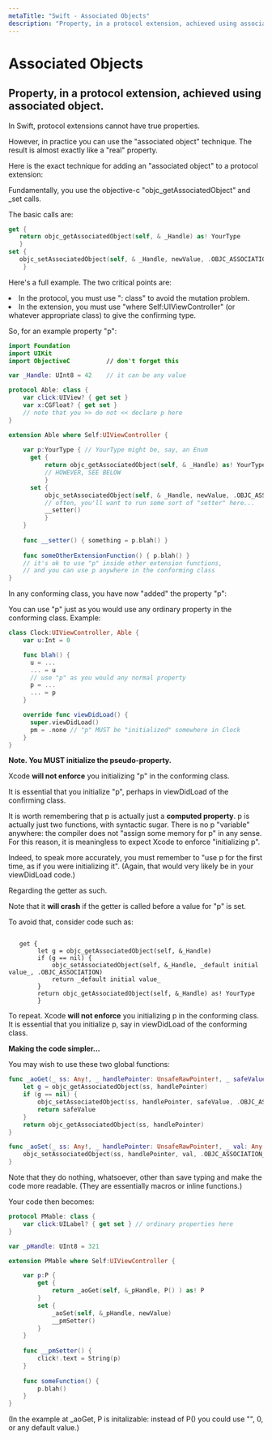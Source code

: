 ```yaml
---
metaTitle: "Swift - Associated Objects"
description: "Property, in a protocol extension, achieved using associated object."
---
```


# Associated Objects



## Property, in a protocol extension, achieved using associated object.


In Swift, protocol extensions cannot have true properties.

However, in practice you can use the "associated object" technique.  The result is almost exactly like a "real" property.

Here is the exact technique for adding an "associated object" to a protocol extension:

Fundamentally, you use the objective-c "objc_getAssociatedObject" and _set calls.

The basic calls are:

```swift
get {
   return objc_getAssociatedObject(self, & _Handle) as! YourType
   }
set {
   objc_setAssociatedObject(self, & _Handle, newValue, .OBJC_ASSOCIATION_RETAIN)
    }

```

Here's a full example. The two critical points are:

<li>
In the protocol, you must use ": class" to avoid the mutation problem.
</li>
<li>
In the extension, you must use "where Self:UIViewController" (or whatever appropriate class) to give the confirming type.
</li>

So, for an example property "p":

```swift
import Foundation
import UIKit
import ObjectiveC          // don't forget this

var _Handle: UInt8 = 42    // it can be any value

protocol Able: class {
    var click:UIView? { get set }
    var x:CGFloat? { get set }
    // note that you >> do not << declare p here
}

extension Able where Self:UIViewController {
       
    var p:YourType { // YourType might be, say, an Enum
      get {
          return objc_getAssociatedObject(self, & _Handle) as! YourType
          // HOWEVER, SEE BELOW
          }
      set {
          objc_setAssociatedObject(self, & _Handle, newValue, .OBJC_ASSOCIATION_RETAIN)
          // often, you'll want to run some sort of "setter" here...
          __setter()
          }
    }
    
    func __setter() { something = p.blah() }
    
    func someOtherExtensionFunction() { p.blah() }
    // it's ok to use "p" inside other extension functions,
    // and you can use p anywhere in the conforming class
}

```

In any conforming class, you have now "added" the property "p":

You can use "p" just as you would use any ordinary property in the conforming class.  Example:

```swift
class Clock:UIViewController, Able {
    var u:Int = 0

    func blah() {
      u = ...
      ... = u
      // use "p" as you would any normal property
      p = ...
      ... = p
    }

    override func viewDidLoad() {
      super.viewDidLoad()
      pm = .none // "p" MUST be "initialized" somewhere in Clock 
    }
}

```

**Note. You MUST initialize the pseudo-property.**

Xcode **will **not** enforce** you initializing "p" in the conforming class.

It is essential that you initialize "p", perhaps in viewDidLoad of the confirming class.

It is worth remembering that p is actually just a ****computed property****. p is actually just two functions, with syntactic sugar.  There is no p "variable" anywhere: the compiler does not "assign some memory for p" in any sense. For this reason, it is meaningless to expect Xcode to enforce "initializing p".

Indeed, to speak more accurately, you must remember to "use p for the first time, as if you were initializing it". (Again, that would very likely be in your viewDidLoad code.)

Regarding the getter as such.

Note that it **will crash** if the getter is called before a value for "p" is set.

To avoid that, consider code such as:

```

   get {
        let g = objc_getAssociatedObject(self, &_Handle)
        if (g == nil) {
            objc_setAssociatedObject(self, &_Handle, _default initial value_, .OBJC_ASSOCIATION)
            return _default initial value_
        }
        return objc_getAssociatedObject(self, &_Handle) as! YourType
        }

```

To repeat. Xcode **will **not** enforce** you initializing p in the conforming class.  It is essential that you initialize p, say in viewDidLoad of the conforming class.

**Making the code simpler...**

You may wish to use these two global functions:

```swift
func _aoGet(_ ss: Any!, _ handlePointer: UnsafeRawPointer!, _ safeValue: Any!)->Any! {
    let g = objc_getAssociatedObject(ss, handlePointer)
    if (g == nil) {
        objc_setAssociatedObject(ss, handlePointer, safeValue, .OBJC_ASSOCIATION_RETAIN)
        return safeValue
    }
    return objc_getAssociatedObject(ss, handlePointer)  
}

func _aoSet(_ ss: Any!, _ handlePointer: UnsafeRawPointer!, _ val: Any!) {
    objc_setAssociatedObject(ss, handlePointer, val, .OBJC_ASSOCIATION_RETAIN)
}

```

Note that they do nothing, whatsoever, other than save typing and make the code more readable.  (They are essentially macros or inline functions.)

Your code then becomes:

```swift
protocol PMable: class {
    var click:UILabel? { get set } // ordinary properties here
}

var _pHandle: UInt8 = 321

extension PMable where Self:UIViewController {

    var p:P {
        get {
            return _aoGet(self, &_pHandle, P() ) as! P
        }
        set {
            _aoSet(self, &_pHandle, newValue)
            __pmSetter()
        }
    }
    
    func __pmSetter() {
        click!.text = String(p)
    }
    
    func someFunction() {
        p.blah()
    }
}

```

(In the example at _aoGet, P is initalizable: instead of P() you could use "", 0, or any default value.)

